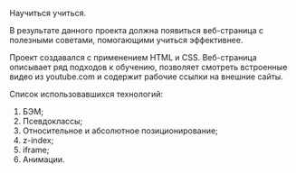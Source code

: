 Научиться учиться.

В результате данного проекта должна появиться веб-страница с полезными советами, помогающими учиться эффективнее.

Проект создавался с применением HTML и CSS.
Веб-страница описывает ряд подходов к обучению, позволяет смотреть встроенные видео из youtube.com и содержит рабочие ссылки на внешние сайты.

Список использовавшихся технологий:
1) БЭМ;
2) Псевдоклассы;
3) Относительное и абсолютное позиционирование;
4) z-index;
5) iframe;
6) Анимации.
